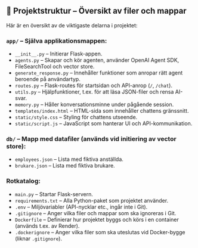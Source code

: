 ## 📂 Projektstruktur – Översikt av filer och mappar

Här är en översikt av de viktigaste delarna i projektet:

### `app/` – Själva applikationsmappen:
- `__init__.py` – Initierar Flask-appen.
- `agents.py` – Skapar och kör agenten, använder OpenAI Agent SDK, FileSearchTool och vector store.
- `generate_response.py` – Innehåller funktioner som anropar rätt agent beroende på användartyp.
- `routes.py` – Flask-routes för startsidan och API-anrop (`/`, `/chat`).
- `utils.py` – Hjälpfunktioner, t.ex. för att läsa JSON-filer och rensa AI-svar.
- `memory.py` – Håller konversationsminne under pågående session.
- `templates/index.html` – HTML-sida som innehåller chattens gränssnitt.
- `static/style.css` – Styling för chattens utseende.
- `static/script.js` – JavaScript som hanterar UI och API-kommunikation.

### `db/` – Mapp med datafiler (används vid initiering av vector store):
- `employees.json` – Lista med fiktiva anställda.
- `brukare.json` – Lista med fiktiva brukare.

### Rotkatalog:
- `main.py` – Startar Flask-servern.
- `requirements.txt` – Alla Python-paket som projektet använder.
- `.env` – Miljövariabler (API-nycklar etc., ingår inte i Git).
- `.gitignore` – Anger vilka filer och mappar som ska ignoreras i Git.
- `Dockerfile` – Definierar hur projektet byggs och körs i en container (används t.ex. av Render).
- `.dockerignore` – Anger vilka filer som ska uteslutas vid Docker-bygge (liknar `.gitignore`).


